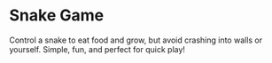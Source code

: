 # Snake Game 
 Control a snake to eat food and grow, but avoid crashing into walls or yourself. Simple, fun, and perfect for quick play!
